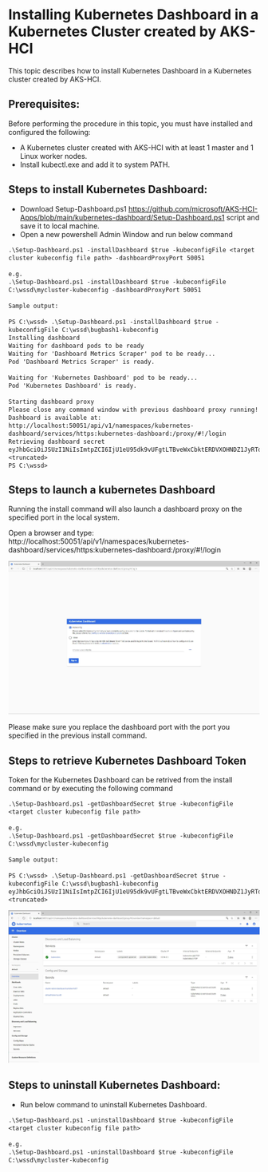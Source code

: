 # Installing Kubernetes Dashboard  in a Kubernetes Cluster created by AKS-HCI

This topic describes how to install Kubernetes Dashboard  in a Kubernetes cluster created by AKS-HCI. 



## Prerequisites:
Before performing the procedure in this topic, you must have installed and configured the following:

* A Kubernetes cluster created with AKS-HCI with at least 1 master and 1 Linux worker nodes.
* Install kubectl.exe and add it to system PATH. 

## Steps to install Kubernetes Dashboard:
* Download Setup-Dashboard.ps1 https://github.com/microsoft/AKS-HCI-Apps/blob/main/kubernetes-dashboard/Setup-Dashboard.ps1 script and save it to local machine.
* Open a new powershell Admin Window and run below command
 ```
 .\Setup-Dashboard.ps1 -installDashboard $true -kubeconfigFile <target cluster kubeconfig file path> -dashboardProxyPort 50051
 
 e.g. 
 .\Setup-Dashboard.ps1 -installDashboard $true -kubeconfigFile C:\wssd\mycluster-kubeconfig -dashboardProxyPort 50051

 Sample output: 

 PS C:\wssd> .\Setup-Dashboard.ps1 -installDashboard $true -kubeconfigFile C:\wssd\bugbash1-kubeconfig
 Installing dashboard
 Waiting for dashboard pods to be ready
 Waiting for 'Dashboard Metrics Scraper' pod to be ready...
 Pod 'Dashboard Metrics Scraper' is ready.

 Waiting for 'Kubernetes Dashboard' pod to be ready...
 Pod 'Kubernetes Dashboard' is ready.

 Starting dashboard proxy
 Please close any command window with previous dashboard proxy running!
 Dashboard is available at: http://localhost:50051/api/v1/namespaces/kubernetes-dashboard/services/https:kubernetes-dashboard:/proxy/#!/login
 Retrieving dashboard secret
 eyJhbGciOiJSUzI1NiIsImtpZCI6IjU1eU95dk9vUFgtLTBveWxCbktERDVXOHNDZ1JyRTdYWVFEcTNlTTZnelkifQ.eyJpc3MiOiJrdWJlcm5ldGVzL3NlcnZpY2VhY2NvdW50Iiwia3ViZXJuZXRlcy5pby9zZXJ2aWNlYWNjb3VudC9uYW1lc3BhY2UiOiJkZWZhdWx0Iiwia3ViZXJuZXRlcy5p <truncated>
 PS C:\wssd>
 ```

 ## Steps to launch a kubernetes Dashboard

 Running the install command will also launch a dashboard proxy on the specified port in the local system.

 Open a browser and type: http://localhost:50051/api/v1/namespaces/kubernetes-dashboard/services/https:kubernetes-dashboard:/proxy/#!/login
 
![dashboard1](Images/Dashboard1.JPG)

 Please make sure you replace the dashboard port with the port you specified in the previous install command.


## Steps to retrieve Kubernetes Dashboard Token

 Token for the Kubernetes Dashboard can be retrived from the install command or by executing the following command

 ```
 .\Setup-Dashboard.ps1 -getDashboardSecret $true -kubeconfigFile <target cluster kubeconfig file path>
 
 e.g. 
 .\Setup-Dashboard.ps1 -getDashboardSecret $true -kubeconfigFile C:\wssd\mycluster-kubeconfig

 Sample output: 

 PS C:\wssd> .\Setup-Dashboard.ps1 -getDashboardSecret $true -kubeconfigFile C:\wssd\bugbash1-kubeconfig 
 eyJhbGciOiJSUzI1NiIsImtpZCI6IjU1eU95dk9vUFgtLTBveWxCbktERDVXOHNDZ1JyRTdYWVFEcTNlTTZnelkifQ.eyJpc3MiOiJrdWJlcm5ldGVzL3NlcnZpY2VhY2NvdW50Iiwia3ViZXJuZXRlcy5pby9zZXJ2aWNlYWNjb3VudC9uYW1lc3BhY2UiOiJkZWZhdWx0Iiwia3ViZXJuZXRlcy5 <truncated>
 ```
![dashboard2](Images/Dashboard2.JPG)

## Steps to uninstall Kubernetes Dashboard:

* Run below command to uninstall Kubernetes Dashboard.
 ```
 .\Setup-Dashboard.ps1 -uninstallDashboard $true -kubeconfigFile <target cluster kubeconfig file path>
 
 e.g. 
 .\Setup-Dashboard.ps1 -uninstallDashboard $true -kubeconfigFile C:\wssd\mycluster-kubeconfig
  ```
